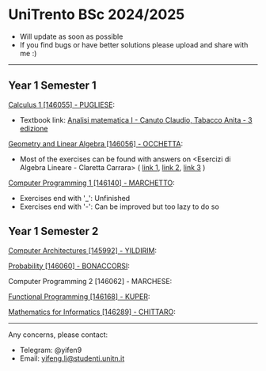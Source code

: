# UniTrento BSc 2024/2025

- Will update as soon as possible
- If you find bugs or have better solutions please upload and share with me :)

---

## Year 1 Semester 1

[Calculus 1 [146055] - PUGLIESE](https://didatticaonline.unitn.it/dol/course/view.php?id=39114):
- Textbook link: [Analisi matematica I - Canuto Claudio, Tabacco Anita - 3 edizione](https://archive.org/details/analisi-matematica-1-canuto-tabacco)

[Geometry and Linear Algebra [146056] - OCCHETTA](https://didatticaonline.unitn.it/dol/course/view.php?id=39175):
- Most of the exercises can be found with answers on <Esercizi di Algebra Lineare - Claretta Carrara> ( [link 1](https://www.science.unitn.it/~fontanar/downloads/carrara.pdf), [link 2](https://www.mat.uniroma2.it/~gavarini/page-web_files/mat-didat_data/dispense-ecc/esercizi_Carrara_-_ALG-LIN.pdf), [link 3](https://elearn.ing.unipi.it/pluginfile.php/183845/mod_resource/content/1/carrara.pdf) )

[Computer Programming 1 [146140] - MARCHETTO](https://didatticaonline.unitn.it/dol/course/view.php?id=39259):
- Exercises end with '_': Unfinished
- Exercises end with '-': Can be improved but too lazy to do so

## Year 1 Semester 2

[Computer Architectures [145992] - YILDIRIM](https://didatticaonline.unitn.it/dol/course/view.php?id=40747):

[Probability [146060] - BONACCORSI](https://didatticaonline.unitn.it/dol/course/view.php?id=40332):

Computer Programming 2 [146062] - MARCHESE:

[Functional Programming [146168] - KUPER](https://didatticaonline.unitn.it/dol/course/view.php?id=40605):

[Mathematics for Informatics [146289] - CHITTARO](https://didatticaonline.unitn.it/dol/course/view.php?id=40688):

---

Any concerns, please contact:
- Telegram: @yifen9
- Email: yifeng.li@studenti.unitn.it
